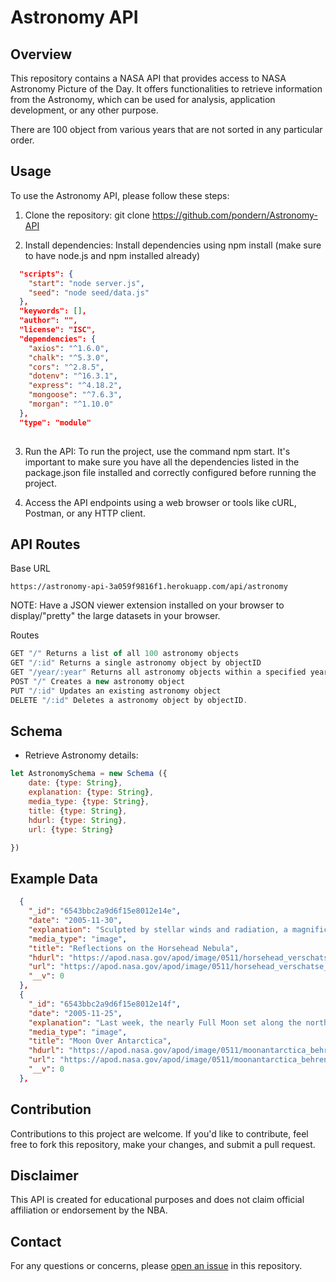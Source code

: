 # Astronomy API

## Overview
This repository contains a NASA API that provides access to NASA Astronomy Picture of the Day. It offers functionalities to retrieve information from the Astronomy, which can be used for analysis, application development, or any other purpose.

There are 100 object from various years that are not sorted in any particular order.


## Usage
To use the Astronomy API, please follow these steps:

1. Clone the repository:
git clone https://github.com/pondern/Astronomy-API
    

2. Install dependencies:
Install dependencies using npm install (make sure to have node.js and npm installed already)

```JSON
  "scripts": {
    "start": "node server.js",
    "seed": "node seed/data.js"
  },
  "keywords": [],
  "author": "",
  "license": "ISC",
  "dependencies": {
    "axios": "^1.6.0",
    "chalk": "^5.3.0",
    "cors": "^2.8.5",
    "dotenv": "^16.3.1",
    "express": "^4.18.2",
    "mongoose": "^7.6.3",
    "morgan": "^1.10.0"
  },
  "type": "module"
  
```
3. Run the API:
To run the project, use the command npm start.
It's important to make sure you have all the dependencies listed in the package.json file installed and correctly configured before running the project.

4. Access the API endpoints using a web browser or tools like cURL, Postman, or any HTTP client.

## API Routes

Base URL
```
https://astronomy-api-3a059f9816f1.herokuapp.com/api/astronomy
```
NOTE: Have a JSON viewer extension installed on your browser to display/"pretty" the large datasets in your browser.

Routes

```javascript
GET "/" Returns a list of all 100 astronomy objects
GET "/:id" Returns a single astronomy object by objectID
GET "/year/:year" Returns all astronomy objects within a specified year
POST "/" Creates a new astronomy object
PUT "/:id" Updates an existing astronomy object
DELETE "/:id" Deletes a astronomy object by objectID.
```

## Schema
- Retrieve Astronomy details:

```javascript
let AstronomySchema = new Schema ({
    date: {type: String},
    explanation: {type: String},
    media_type: {type: String},
    title: {type: String},
    hdurl: {type: String},
    url: {type: String}

})
```
## Example Data

```json
  {
    "_id": "6543bbc2a9d6f15e8012e14e",
    "date": "2005-11-30",
    "explanation": "Sculpted by stellar winds and radiation, a magnificent interstellar dust cloud by chance has assumed this recognizable shape.  Fittingly named the Horsehead Nebula, it is some 1,500 light-years distant, embedded in the vast Orion cloud complex. About five light-years \"tall\", the dark cloud is cataloged as Barnard 33 and is visible only because its obscuring dust is silhouetted against the glowing red emission nebula IC 434.  Contrasting blue reflection nebula NGC 2023 is visible on the lower left.  In this gorgeous color image, both Horsehead and NGC 2023 seem to be caught in beams of light shining from above -- but the beams are actually just internal reflections from bright star Sigma Orionis, just off the upper edge of the view.",
    "media_type": "image",
    "title": "Reflections on the Horsehead Nebula",
    "hdurl": "https://apod.nasa.gov/apod/image/0511/horsehead_verschatse_f.jpg",
    "url": "https://apod.nasa.gov/apod/image/0511/horsehead_verschatse_f33.jpg",
    "__v": 0
  },
  {
    "_id": "6543bbc2a9d6f15e8012e14f",
    "date": "2005-11-25",
    "explanation": "Last week, the nearly Full Moon set along the northern horizon - as seen from Davis Station, Antarctica.  The squashed orange pumpkin shape just silhouettes the peak of a distant iceberg in this stunning view.  The Moon's apparently squashed shape is due to atmospheric bending of light or refraction - an effect which is more severe closer to the horizon. Skimming low along the stark features of the frozen landscape, the Moon's lower edge appears noticeably more distorted than the upper limb. Along with about 70 others present at Davis Station, Dr. Jim Behrens had a chance to enjoy the view while studying the ongoing detachment of a large iceberg known as \"Loose Tooth\".",
    "media_type": "image",
    "title": "Moon Over Antarctica",
    "hdurl": "https://apod.nasa.gov/apod/image/0511/moonantarctica_behrens_f.jpg",
    "url": "https://apod.nasa.gov/apod/image/0511/moonantarctica_behrens_f27.jpg",
    "__v": 0
  },
```
## Contribution
Contributions to this project are welcome. If you'd like to contribute, feel free to fork this repository, make your changes, and submit a pull request.


## Disclaimer
This API is created for educational purposes and does not claim official affiliation or endorsement by the NBA.

## Contact
For any questions or concerns, please [open an issue]([https://github.com/pondern](https://github.com/pondern/Astronomy-API/issues)https://github.com/pondern/Astronomy-API/issues) in this repository.
